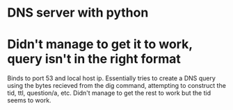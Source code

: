 # DNS server with python
# Didn't manage to get it to work, query isn't in the right format

Binds to port 53 and local host ip. Essentially tries to create a DNS query using the bytes recieved from the dig command, attempting to construct the tid, ttl, question/a, etc. Didn't manage to get the rest to work but the tid seems to work.

